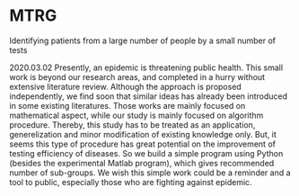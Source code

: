 # MTRG
Identifying patients from a large number of people by a small number of tests

2020.03.02
Presently, an epidemic is threatening public health.
This small work is beyond our research areas, and completed in a hurry without extensive literature review.
Although the approach is proposed independently, we find soon that similar ideas has already been introduced in some existing literatures.
Those works are mainly focused on mathematical aspect, while our study is mainly focused on algorithm procedure.
Thereby, this study has to be treated as an application, generelization and minor modification of existing knowledge only.
But, it seems this type of procedure has great potential on the improvement of testing efficiency of diseases.
So we build a simple program using Python (besides the experimental Matlab program), which gives recommended number of sub-groups.
We wish this simple work could be a reminder and a tool to public, especially those who are fighting against epidemic.
